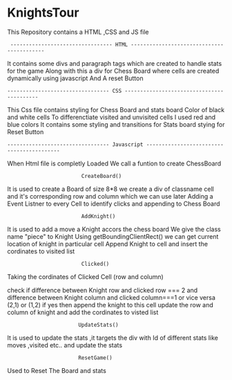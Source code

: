 # KnightsTour


This Repository contains a HTML ,CSS and JS file

     --------------------------------- HTML ------------------------------------------

It contains some divs and paragraph tags which are created to handle stats for the game
Along with this a div for Chess Board where cells are created dynamically using javascript
And A reset Button

    --------------------------------- CSS ------------------------------------------
This Css file contains styling for Chess Board and stats board 
Color of black and white cells 
To differenctiate visited and unvisited cells I used red and blue colors
It contains some styling and transitions for Stats board 
stying for Reset Button

    --------------------------------- Javascript ------------------------------------------

When Html file is completly Loaded We call a funtion to create ChessBoard

                            CreateBoard()
It is used to create a Board of size 8*8
we create a div of classname cell and it's corresponding row and column which we can use later 
Adding a Event Listner to every Cell to identify clicks and appending to Chess Board

                            AddKnight()
It is used to add a move a Knight accors the chess board
We give the class name "piece" to Knight 
Using getBoundingClientRect() we can get current location of knight in particular cell
Append Knight to cell and insert the cordinates to visited list

                            Clicked()
Taking the cordinates of Clicked Cell (row and column)

check if difference between Knight row and clicked row === 2 and difference between Knight column and clicked column===1 or vice versa (2,1) or (1,2) 
if yes then append the knight to this cell 
update the row and column of knight and add the cordinates to visted list

                           UpdateStats()
It is used to update the stats ,it targets the div with Id of different stats like moves ,visited etc.. and update the stats

                           ResetGame()
Used to Reset The Board and stats
